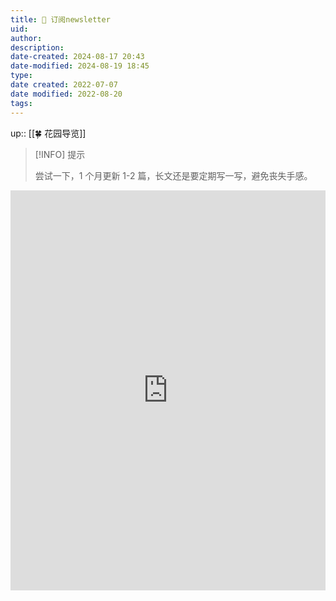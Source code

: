 ```yaml
---
title: 📩 订阅newsletter
uid: 
author: 
description: 
date-created: 2024-08-17 20:43
date-modified: 2024-08-19 18:45
type: 
date created: 2022-07-07
date modified: 2022-08-20
tags: 
---
```


up:: [[🍀 花园导览]]

> [!INFO] 提示
>
> 尝试一下，1 个月更新 1-2 篇，长文还是要定期写一写，避免丧失手感。

<iframe border=0 frameborder=0 src="https://oldwinter.zhubai.love/" allow="fullscreen" style="height: 640px; width: 100%; z-index: 999;"></iframe>
